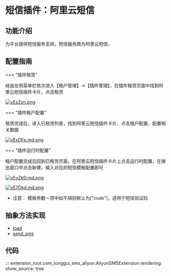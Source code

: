 # 短信插件：阿里云短信

## 功能介绍

为平台提供短信服务支持，短信服务商为阿里云短信。

## 配置指南

=== "插件租赁"

经由左侧菜单栏依次进入【租户管理】->【插件管理】，在插件租赁页面中找到阿里云短信插件卡片，点击租赁

[![vEsZzn.png](https://s1.ax1x.com/2022/08/02/vEsZzn.png)](https://imgtu.com/i/vEsZzn)

=== "插件租户配置"

租赁完成后，进入已租赁列表，找到阿里云短信插件卡片，点击租户配置，配置相关数据

[![vEsDFe.md.png](https://s1.ax1x.com/2022/08/02/vEsDFe.md.png)](https://imgtu.com/i/vEsDFe)

=== "插件运行时配置"

租户配置完成后回到已租赁页面，在阿里云短信插件卡片上点击运行时配置，在弹出窗口中点击新建，输入对应的短信模板配置即可

[![vEyZkD.md.png](https://s1.ax1x.com/2022/08/02/vEyZkD.md.png)](https://imgtu.com/i/vEyZkD)

[![vE7Dkd.md.png](https://s1.ax1x.com/2022/08/02/vE7Dkd.md.png)](https://imgtu.com/i/vE7Dkd)

* 注意： 模板参数一项中如不填则默认为["code"]，适用于短信验证码

## 抽象方法实现
* [load](#extension_root.com_longgui_sms_aliyun.AliyunSMSExtension.load)
* [send_sms](#extension_root.com_longgui_sms_aliyun.AliyunSMSExtension.send_sms)

## 代码

::: extension_root.com_longgui_sms_aliyun.AliyunSMSExtension
    rendering:
        show_source: true